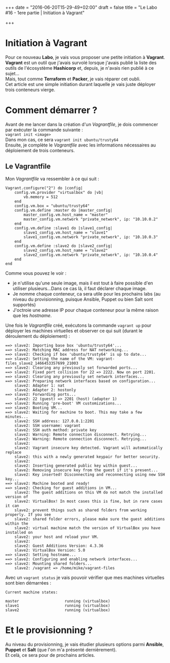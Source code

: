 +++
date = "2016-06-20T15-29-49+02:00"
draft = false
title = "Le Labo #16 - 1ere partie | Initiation à Vagrant"

+++

# Initiation à Vagrant
Pour ce nouveau **Labo**, je vais vous proposer une petite initiation à **Vagrant**.  
**Vagrant** est un outil que j'avais survolé lorsque j'avais publié la liste des outils de l'écosystème **Hashicorp** et, depuis, je n'avais rien publié à ce sujet...  
Mais, tout comme **Terraform** et **Packer**, je vais réparer cet oubli.  
Cet article est une simple initiation durant laquelle je vais juste déployer trois conteneurs vierge.

# Comment démarrer ?
Avant de me lancer dans la création d'un *Vagrantfile*, je dois commencer par exécuter la commande suivante :  
`vagrant init <image>`  
Dans mon cas, ce sera `vagrant init ubuntu/trusty64`  
Ensuite, je complète le *Vagrantfile* avec les informations nécessaires au déploiement de trois conteneurs.

## Le Vagrantfile
Mon *Vagrantfile* va ressembler à ce qui suit : 

	Vagrant.configure("2") do |config|
		config.vm.provider "virtualbox" do |vb|
			vb.memory = 512
		end
		config.vm.box = "ubuntu/trusty64"
		config.vm.define :master do |master_config|
			master_config.vm.host_name = "master"
			master_config.vm.network "private_network", ip: "10.10.0.2"
		end
		config.vm.define :slave1 do |slave1_config|
			slave1_config.vm.host_name = "slave1"
			slave1_config.vm.network "private_network", ip: "10.10.0.3"
		end
		config.vm.define :slave2 do |slave2_config|
			slave2_config.vm.host_name = "slave2"
			slave2_config.vm.network "private_network", ip: "10.10.0.4"
		end
	end

Comme vous pouvez le voir : 

- je n'utilise qu'une seule image, mais il est tout à faire possible d'en utiliser plusieurs...Dans ce cas là, il faut déclarer chaque image.
- Je nomme chaque conteneur, ca sera utile pour les prochains labs (au niveau du provisionning, puisque Ansible, Puppet ou bien Salt sont supportés)
- J'octroie une adresse IP pour chaque conteneur pour la même raison que les *hostname*.

Une fois le *Vagrantfile* créé, exécutons la commande `vagrant up` pour déployer les machines virtuelles et observer ce qui suit (durant le déroulement du déploiement) : 

	==> slave2: Importing base box 'ubuntu/trusty64'...
	==> slave2: Matching MAC address for NAT networking...
	==> slave2: Checking if box 'ubuntu/trusty64' is up to date...
	==> slave2: Setting the name of the VM: vagrant-files_slave2_1466453357699_21003
	==> slave2: Clearing any previously set forwarded ports...
	==> slave2: Fixed port collision for 22 => 2222. Now on port 2201.
	==> slave2: Clearing any previously set network interfaces...
	==> slave2: Preparing network interfaces based on configuration...
	    slave2: Adapter 1: nat
	    slave2: Adapter 2: hostonly
	==> slave2: Forwarding ports...
	    slave2: 22 (guest) => 2201 (host) (adapter 1)
	==> slave2: Running 'pre-boot' VM customizations...
	==> slave2: Booting VM...
	==> slave2: Waiting for machine to boot. This may take a few minutes...
	    slave2: SSH address: 127.0.0.1:2201
	    slave2: SSH username: vagrant
	    slave2: SSH auth method: private key
	    slave2: Warning: Remote connection disconnect. Retrying...
	    slave2: Warning: Remote connection disconnect. Retrying...
	    slave2: 
	    slave2: Vagrant insecure key detected. Vagrant will automatically replace
	    slave2: this with a newly generated keypair for better security.
	    slave2: 
	    slave2: Inserting generated public key within guest...
	    slave2: Removing insecure key from the guest if it's present...
	    slave2: Key inserted! Disconnecting and reconnecting using new SSH key...
	==> slave2: Machine booted and ready!
	==> slave2: Checking for guest additions in VM...
	    slave2: The guest additions on this VM do not match the installed version of
	    slave2: VirtualBox! In most cases this is fine, but in rare cases it can
	    slave2: prevent things such as shared folders from working properly. If you see
	    slave2: shared folder errors, please make sure the guest additions within the
	    slave2: virtual machine match the version of VirtualBox you have installed on
	    slave2: your host and reload your VM.
	    slave2: 
	    slave2: Guest Additions Version: 4.3.36
	    slave2: VirtualBox Version: 5.0
	==> slave2: Setting hostname...
	==> slave2: Configuring and enabling network interfaces...
	==> slave2: Mounting shared folders...
	    slave2: /vagrant => /home/mike/vagrant-files

Avec un `vagrant status` je vais pouvoir vérifier que mes machines virtuelles sont bien démarrées : 

	Current machine states:

	master                    running (virtualbox)
	slave1                    running (virtualbox)
	slave2                    running (virtualbox)

# Et le provisionning ?
Au niveau du provisionning, je vais étudier plusieurs options parmi **Ansible**, **Puppet** et **Salt** (que l'on m'a présenté dernièrement).  
Et celà, ce sera pour de prochains articles.
